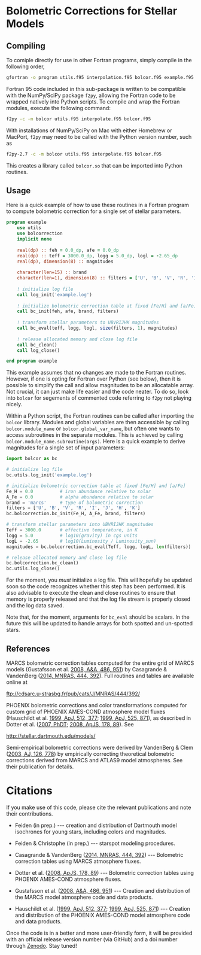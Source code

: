 # Bolometric Corrections for Stellar Models 


## Compiling

To comiple directly for use in other Fortran programs, simply compile in
the following order,

```bash
gfortran -o program utils.f95 interpolation.f95 bolcor.f95 example.f95 
```

Fortran 95 code included in this sub-package is written to be compatible with 
the NumPy/SciPy package `f2py`, allowing the Fortran code to be wrapped natively
into Python scripts. To compile and wrap the Fortran modules, execute the
following command:

```bash 
f2py -c -m bolcor utils.f95 interpolate.f95 bolcor.f95 
```

With installations of NumPy/SciPy on Mac with either Homebrew or MacPort,
`f2py` may need to be called with the Python version number, such as

```bash
f2py-2.7 -c -m bolcor utils.f95 interpolate.f95 bolcor.f95 
```

This creates a library called `bolcor.so` that can be imported into Python
routines.

## Usage

Here is a quick example of how to use these routines in a Fortran program
to compute bolometric correction for a single set of stellar parameters.

```fortran
program example
    use utils
    use bolcorrection
    implicit none
    
    real(dp) :: feh = 0.0_dp, afe = 0.0_dp
    real(dp) :: teff = 3000.0_dp, logg = 5.0_dp, logl = -2.65_dp
    real(dp), dimension(8) :: magnitudes
    
    character(len=15) :: brand
    character(len=1), dimension(8) :: filters = ['U', 'B', 'V', 'R', 'I', 'J', 'H', 'K']
    
    ! initialize log file
    call log_init('example.log')
    
    ! initialize bolometric correction table at fixed [Fe/H] and [a/Fe]
    call bc_init(feh, afe, brand, filters)
    
    ! transform stellar parameters to UBVRIJHK magnitudes
    call bc_eval(teff, logg, logl, size(filters, 1), magnitudes)
    
    ! release allocated memory and close log file
    call bc_clean()
    call log_close()

end program example
```

This example assumes that no changes are made to the Fortran routines. However,
if one is opting for Fortran over Python (see below), then it is possible
to simplify the call and allow magnitudes to be an allocatable array. Not 
crucial, it can just make life easier and the code neater. To do so, look 
into `bolcor` for segements of commented code referring to `f2py` not 
playing nicely.

Within a Python script, the Fortran routines can be called after importing
the `bolcor` library. Modules and global variables are then accessible by 
calling `bolcor.module_name` or `bolcor.global_var_name`, but often one wants 
to access subroutines in the separate modules. This is achieved by calling 
`bolcor.module_name.subroutine(args)`. Here is a quick example to derive 
magnitudes for a single set of input parameters:

```python
import bolcor as bc

# initialize log file
bc.utils.log_init('example.log')

# initialize bolometric correction table at fixed [Fe/H] and [a/Fe]
Fe_H = 0.0          # iron abundance relative to solar
A_Fe = 0.0          # alpha abundance relative to solar
brand = 'marcs'     # type of bolometric correction
filters = ['U', 'B', 'V', 'R', 'I', 'J', 'H', 'K']
bc.bolcorrection.bc_init(Fe_H, A_Fe, brand, filters)

# transform stellar parameters into UBVRIJHK magnitudes
Teff = 3000.0       # effective temperature, in K
logg = 5.0          # log10(gravity) in cgs units 
logL = -2.65        # log10(Luminosity / Luminosity_sun)
magnitudes = bc.bolcorrection.bc_eval(Teff, logg, logL, len(filters))

# release allocated memory and close log file
bc.bolcorrection.bc_clean()
bc.utils.log_close()

```

For the moment, you *must* initialize a log file. This will hopefully 
be updated soon so the code recognizes whether this step has been performed.
It is also advisable to execute the clean and close routines to ensure 
that memory is properly released and that the log file stream is properly 
closed and the log data saved.

Note that, for the moment, arguments for `bc_eval` should be scalars. In 
the future this will be updated to handle arrays for both spotted and un-spotted
stars.

## References

MARCS bolometric correction tables computed for the entire grid of MARCS 
models (Gustafsson et al. [2008, A&A, 486, 951](http://adsabs.harvard.edu/abs/2008A%26A...486..951G)) 
by Casagrande & VandenBerg ([2014, MNRAS, 444, 392](http://adsabs.harvard.edu/abs/2014MNRAS.444..392C)). 
Full routines and tables are available online at

ftp://cdsarc.u-strasbg.fr/pub/cats/J/MNRAS/444/392/

PHOENIX bolometric corrections and color transformations computed for custom
grid of PHOENIX AMES-COND atmosphere model fluxes (Hauschildt et al. [1999,
ApJ, 512, 377](http://adsabs.harvard.edu/abs/1999ApJ...512..377H); [1999, ApJ,
525, 871](http://adsabs.harvard.edu/abs/1999ApJ...525..871H)), as described 
in Dotter et al. ([2007, PhDT](http://adsabs.harvard.edu/abs/2007PhDT........17D); 
[2008, ApJS, 178, 89](http://adsabs.harvard.edu/abs/2008ApJS..178...89D)). See

http://stellar.dartmouth.edu/models/

Semi-empirical bolometric corrections were derived by VandenBerg & Clem 
([2003, AJ, 126, 778](http://adsabs.harvard.edu/abs/2003AJ....126..778V))
by empirically correcting theoretical bolometric corrections derived from 
MARCS and ATLAS9 model atmospheres. See their publication for details.

# Citations

If you make use of this code, please cite the relevant publications and 
note their contributions. 

* Feiden (in prep.) --- creation and distribution of Dartmouth model isochrones for young stars, including colors and magnitudes.

* Feiden & Christophe (in prep.) --- starspot modeling procedures.

* Casagrande & VandenBerg ([2014, MNRAS, 444, 392](http://adsabs.harvard.edu/abs/2014MNRAS.444..392C)) --- Bolometric correction tables using MARCS atmosphere fluxes.

* Dotter et al. ([2008, ApJS, 178, 89](http://adsabs.harvard.edu/abs/2008ApJS..178...89D)) --- Bolometric correction tables using PHOENIX AMES-COND atmosphere fluxes.

* Gustafsson et al. ([2008, A&A, 486, 951](http://adsabs.harvard.edu/abs/2008A%26A...486..951G)) --- Creation and distribution of the MARCS model atmosphere code and data products.

* Hauschildt et al. ([1999, ApJ, 512, 377](http://adsabs.harvard.edu/abs/1999ApJ...512..377H); [1999, ApJ,
525, 871](http://adsabs.harvard.edu/abs/1999ApJ...525..871H)) --- Creation and distribution of the PHOENIX AMES-COND model atmosphere code and data products.

Once the code is in a better and more user-friendly form, it will be provided
with an official release version number (via GitHub) and a doi number through
[Zenodo](http://www.zenodo.org). Stay tuned!